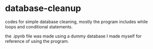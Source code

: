 # database-cleanup
codes for simple database cleaning, mostly the program includes while loops and conditional statements.

the .ipynb file was made using a dummy database I made myself for reference of using the program.
